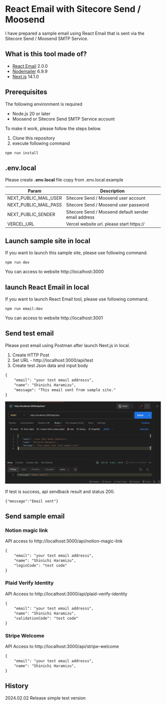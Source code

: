 # React Email with Sitecore Send / Moosend

I have prepared a sample email using React Email that is sent via the Sitecore Send / Moosend SMTP Service.

## What is this tool made of?

- [React Email](https://react.email/) 2.0.0
- [Nodemailer](https://nodemailer.com/) 6.9.9
- [Next.js](https://nextjs.org/) 14.1.0

## Prerequisites

The following environment is required

- Node.js 20 or later
- Moosend or Sitecore Send SMTP Service account

To make it work, please follow the steps below.

1. Clone this repository
2. execute following command

```
npm run install
```

## .env.local

Please create **.env.local** file copy from .env.local.example

| Param                 | Description                                          |
| --------------------- | ---------------------------------------------------- |
| NEXT_PUBLIC_MAIL_USER | Sitecore Send / Moosend user account                 |
| NEXT_PUBLIC_MAIL_PASS | Sitecore Send / Moosend user password                |
| NEXT_PUBLIC_SENDER    | Sitecore Send / Moosend default sender email address |
| VERCEL_URL            | Vercel website url. please start https://            |

## Launch sample site in local

If you want to launch this sample site, please use following command.

```
npm run dev
```

You can access to website http://localhost:3000

## launch React Email in local

If you want to launch React Email tool, please use following command.

```
npm run email:dev
```

You can access to website http://localhost:3001

## Send test email

Please post email using Postman after launch Next.js in local.

1. Create HTTP Post
2. Set URL - http://localhost:3000/api/test
3. Create test Json data and input body

```
{
    "email": "your test email addresss",
    "name": "Shinichi Haramizu",
    "message": "This email sent from sample site."
}
```

![Postman](doc/images/testusingpostman.png "Postman")

If test is success, api sendback result and status 200.

```
{"message":"Email sent"}
```

## Send sample email

### Notion magic link

API access to http://localhost:3000/api/notion-magic-link

```
{
    "email": "your test email addresss",
    "name": "Shinichi Haramizu",
    "loginCode": "test code"
}
```

### Plaid Verify Identity

API Access to http://localhost:3000/api/plaid-verify-identity

```
{
    "email": "your test email addresss",
    "name": "Shinichi Haramizu",
    "validationCode": "test code"
}
```

### Stripe Welcome

API Access to http://localhost:3000/api/stripe-welcome

```
{
    "email": "your test email addresss",
    "name": "Shinichi Haramizu",
}
```

## History

2024.02.02 Release simple test version
